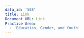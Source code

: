 ```yaml
---
data_id: '508'
title: Link
Document URL: Link
Practice Area:
  - 'Education, Gender, and Youth'
---
```

